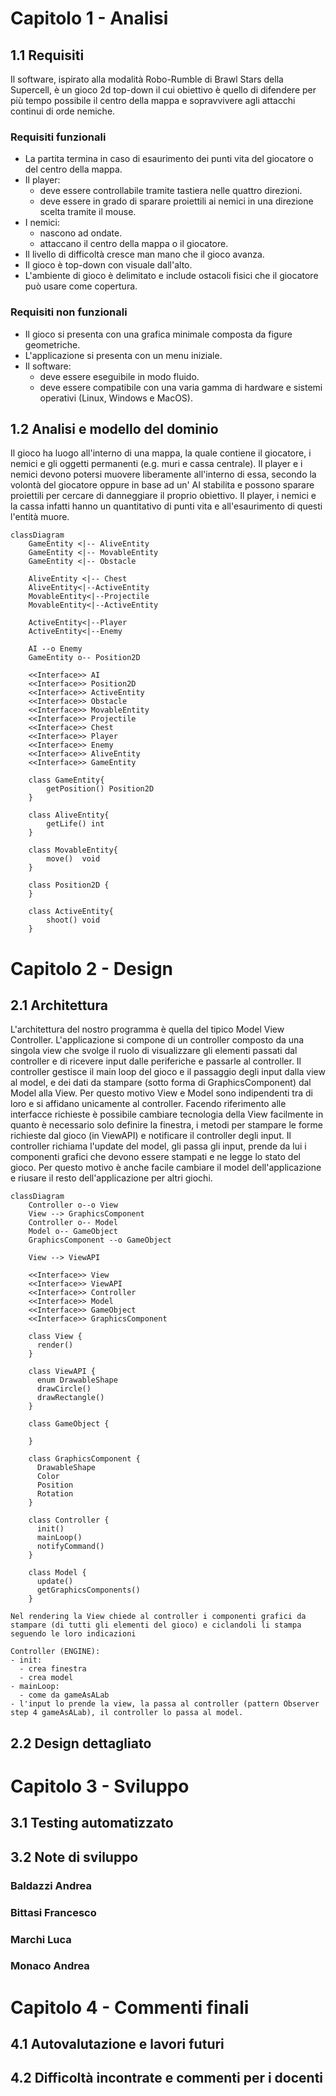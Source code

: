 # Capitolo 1 - Analisi
## 1.1 Requisiti
Il software, ispirato alla modalità Robo-Rumble di Brawl Stars della Supercell, è un gioco 2d top-down il cui obiettivo è quello di difendere per più tempo possibile il centro della mappa e sopravvivere agli attacchi continui di orde nemiche.
### Requisiti funzionali
- La partita termina in caso di esaurimento dei punti vita del giocatore o del centro della mappa.
- Il player:
  - deve essere controllabile tramite tastiera nelle quattro direzioni.
  - deve essere in grado di sparare proiettili ai nemici in una direzione scelta tramite il mouse.
- I nemici:
  - nascono ad ondate.
  - attaccano il centro della mappa o il giocatore.
- Il livello di difficoltà cresce man mano che il gioco avanza.
- Il gioco è top-down con visuale dall'alto.
- L'ambiente di gioco è delimitato e include ostacoli fisici che il giocatore può usare come copertura.
### Requisiti non funzionali
- Il gioco si presenta con una grafica minimale composta da figure geometriche.
- L'applicazione si presenta con un menu iniziale.
- Il software:
  - deve essere eseguibile in modo fluido.
  - deve essere compatibile con una varia gamma di hardware e sistemi operativi (Linux, Windows e MacOS). 
## 1.2 Analisi e modello del dominio
Il gioco ha luogo all'interno di una mappa, la quale contiene il giocatore, i nemici e gli oggetti permanenti (e.g. muri e cassa centrale). Il player e i nemici devono potersi muovere liberamente all'interno di essa, secondo la volontà del giocatore oppure in base ad un' AI stabilita e possono sparare proiettili per cercare di danneggiare il proprio obiettivo. Il player, i nemici e la cassa infatti hanno un quantitativo di punti vita e all'esaurimento di questi l'entità muore.
```mermaid
classDiagram 
    GameEntity <|-- AliveEntity
    GameEntity <|-- MovableEntity
    GameEntity <|-- Obstacle

    AliveEntity <|-- Chest
    AliveEntity<|--ActiveEntity
    MovableEntity<|--Projectile
    MovableEntity<|--ActiveEntity

    ActiveEntity<|--Player
    ActiveEntity<|--Enemy

    AI --o Enemy
    GameEntity o-- Position2D

    <<Interface>> AI
    <<Interface>> Position2D
    <<Interface>> ActiveEntity
    <<Interface>> Obstacle
    <<Interface>> MovableEntity
    <<Interface>> Projectile
    <<Interface>> Chest
    <<Interface>> Player
    <<Interface>> Enemy
    <<Interface>> AliveEntity
    <<Interface>> GameEntity

    class GameEntity{
        getPosition() Position2D
    }

    class AliveEntity{
        getLife() int
    }

    class MovableEntity{
        move()  void
    }

    class Position2D {
    }

    class ActiveEntity{
        shoot() void
    }
```
# Capitolo 2 - Design
## 2.1 Architettura
L'architettura del nostro programma è quella del tipico Model View Controller. L'applicazione si compone di un controller composto da una singola view che svolge il ruolo di visualizzare gli elementi passati dal controller e di ricevere input dalle periferiche e passarle al controller. Il controller gestisce il main loop del gioco e il passaggio degli input dalla view al model, e dei dati da stampare (sotto forma di GraphicsComponent) dal Model alla View.
Per questo motivo View e Model sono indipendenti tra di loro e si affidano unicamente al controller. Facendo riferimento alle interfacce richieste è possibile cambiare tecnologia della View facilmente in quanto è necessario solo definire la finestra, i metodi per stampare le forme richieste dal gioco (in ViewAPI) e notificare il controller degli input.
Il controller richiama l'update del model, gli passa gli input, prende da lui i componenti grafici che devono essere stampati e ne legge lo stato del gioco. 
Per questo motivo è anche facile cambiare il model dell'applicazione e riusare il resto dell'applicazione per altri giochi.
```mermaid
classDiagram
    Controller o--o View
    View --> GraphicsComponent
    Controller o-- Model
    Model o-- GameObject  
    GraphicsComponent --o GameObject

    View --> ViewAPI

    <<Interface>> View
    <<Interface>> ViewAPI
    <<Interface>> Controller
    <<Interface>> Model
    <<Interface>> GameObject
    <<Interface>> GraphicsComponent

    class View {
      render()
    }

    class ViewAPI {
      enum DrawableShape
      drawCircle()
      drawRectangle()
    }

    class GameObject {

    }

    class GraphicsComponent {
      DrawableShape
      Color
      Position
      Rotation
    }

    class Controller {
      init()
      mainLoop()
      notifyCommand()
    }

    class Model {
      update()
      getGraphicsComponents()
    }
```
```
Nel rendering la View chiede al controller i componenti grafici da stampare (di tutti gli elementi del gioco) e ciclandoli li stampa seguendo le loro indicazioni

Controller (ENGINE):
- init:
  - crea finestra
  - crea model
- mainLoop:
  - come da gameAsALab
- l'input lo prende la view, la passa al controller (pattern Observer step 4 gameAsALab), il controller lo passa al model.
```
## 2.2 Design dettagliato
# Capitolo 3 - Sviluppo
## 3.1 Testing automatizzato
## 3.2 Note di sviluppo
### Baldazzi Andrea
### Bittasi Francesco
### Marchi Luca
### Monaco Andrea
# Capitolo 4 - Commenti finali
## 4.1 Autovalutazione e lavori futuri
## 4.2 Difficoltà incontrate e commenti per i docenti
